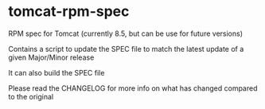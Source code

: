 # tomcat-rpm-spec
RPM spec for Tomcat (currently 8.5, but can be use for future versions)

Contains a script to update the SPEC file to match the latest update of a given Major/Minor release

It can also build the SPEC file

Please read the CHANGELOG for more info on what has changed compared to the original
